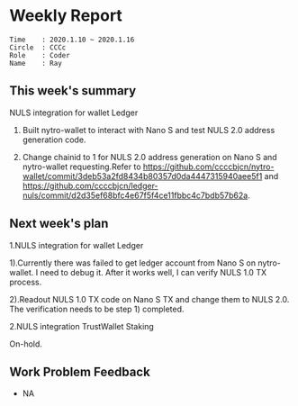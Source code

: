 # Weekly Report 
```
Time    : 2020.1.10 ~ 2020.1.16
Circle  : CCCc
Role    : Coder
Name    : Ray
```
## This week's summary

NULS integration for wallet Ledger

1. Built nytro-wallet to interact with Nano S and test NULS 2.0 address generation code.

2. Change chainid to 1 for NULS 2.0 address generation on Nano S and nytro-wallet requesting.Refer to https://github.com/ccccbjcn/nytro-wallet/commit/3deb53a2fd8434b80357d0da4447315940aee5f1 and https://github.com/ccccbjcn/ledger-nuls/commit/d2d35ef68bfc4e67f5f4ce11fbbc4c7bdb57b62a.

## Next week's plan
1.NULS integration for wallet Ledger 

  1).Currently there was failed to get ledger account from Nano S on nytro-wallet. I need to debug it. After it works well, I can verify NULS 1.0 TX process. 

  2).Readout NULS 1.0 TX code on Nano S TX and change them to NULS 2.0. The verification needs to be step 1) completed.


2.NULS integration TrustWallet Staking

On-hold.

## Work Problem Feedback

- NA
